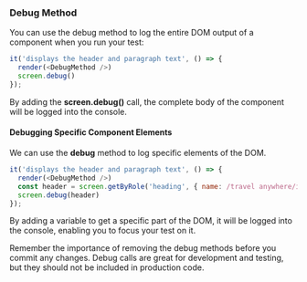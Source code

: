<h3>Debug Method</h3>
You can use the debug method to log the entire DOM output of a component when you run your test:

``` javascript
it('displays the header and paragraph text', () => {
  render(<DebugMethod />)
  screen.debug()
});
```

By adding the <strong>screen.debug()</strong> call, the complete body of the component will be logged into the console.
<h4>Debugging Specific Component Elements</h4>
We can use the <strong>debug</strong> method to log specific elements of the DOM.

``` javascript
it('displays the header and paragraph text', () => {
  render(<DebugMethod />)
  const header = screen.getByRole('heading', { name: /travel anywhere/i })
  screen.debug(header)
});
```

By adding a variable to get a specific part of the DOM, it will be logged into the console, enabling you to focus your test on it.

Remember the importance of removing the debug methods before you commit any changes. Debug calls are great for development and testing, but they should not be included in production code.